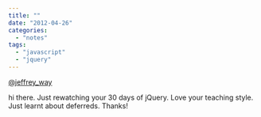 ```yaml
---
title: ""
date: "2012-04-26"
categories: 
  - "notes"
tags: 
  - "javascript"
  - "jquery"
---
```


[@jeffrey\_way](https://twitter.com/jeffrey_way)

hi there. Just rewatching your 30 days of jQuery. Love your teaching style. Just learnt about deferreds. Thanks!
